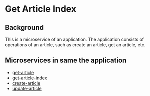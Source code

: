 # Get Article Index

## Background
This is a microservice of an application. The application consists of operations of an article, such as create an article, get an article, etc.

## Microservices in same the application
- [get-article](https://github.com/windwingwalker/get-article)
- [get-article-index](https://github.com/windwingwalker/get-article-index)
- [create-article](https://github.com/windwingwalker/create-article)
- [update-article](https://github.com/windwingwalker/update-article)